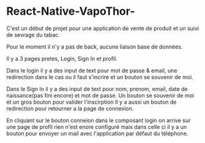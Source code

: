 # React-Native-VapoThor-

C'est un début de projet pour une application de vente de produit et un suivi de sevrage du tabac.

Pour le moment il n'y a pas de back, aucune liaison base de données.

Il y a 3 pages pretes, Login, Sign In et profil.

Dans le login il y a des input de text pour mot de passe & email, une redirection dans le cas ou il faut s'incrire et un bouton se souvenir de moi.

Dans le Sign In il y a des input de text pour nom, prenom, email, date de naissance(pas fini encore) et mot de passe. Un bouton se souvenir de moi et un gros bouton pour valider l'inscirption
Il y a aussi un bouton de redirection pour retourner a la page de connexion.

En cliquant sur le bouton conneion dans le composant login on arrive sur une page de profil rien n'est enore configuré mais dans celle ci il y a un bouton pour envoyer un mail avec l'application par défaut du téléphone.
